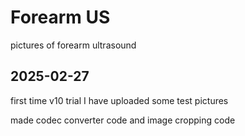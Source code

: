 # Forearm US
 pictures of forearm ultrasound

## 2025-02-27
 first time v10 trial
 I have uploaded some test pictures

 made codec converter code and image cropping code
 
